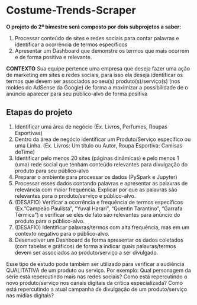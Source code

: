 # Costume-Trends-Scraper

**O projeto do 2º bimestre será composto por dois subprojetos a saber:**

1. Processar conteúdo de sites e redes sociais para contar palavras e identificar a ocorrência de termos específicos
2. Apresentar  um  Dashboard  que  demonstre  os  termos  que  mais  ocorrem  e  de forma positiva e relevante.

**CONTEXTO** Sua equipe pertence uma empresa que deseja fazer uma ação de marketing em sites e redes sociais, para isso ela deseja identificar os termos que devem ser associados ao seu(s) produto(s)/serviço(s) (nos moldes do AdSense da Google) de forma a maximizar a possibilidade de o anúncio aparecer para seu público-alvo de forma positiva

## Etapas do projeto

1. Identificar uma área de negócio (Ex. Livros, Perfumes, Roupas Esportivas)
2. Dentro  da  área  de  negócio  identificar  um  Produto/Serviço  específico  ou  uma Linha. (Ex. Livros: Um título ou Autor, Roupa Esportiva: Camisas deTime)
3. Identificar pelo menos 20 sites (páginas dinâmicas) e pelo menos 1 (uma) rede social  que  tenham  conteúdo  relevantes  para  divulgação  do  produto  para  seu público-alvo
4. Preparar o ambiente para processar os dados (PySpark e Jupyter)
5. Processar esses dados contando palavras e apresentar as palavras de relevância com  maior  frequência.  Explicar  por  que  as palavras são  relevantes  para  o produto/serviço e público-alvo.
6. (DESAFIO) Verificar a ocorrência e frequência de termos específicos (Ex.”Campeão Paulista”, “Yuval Harari”, “Quentin Tarantino”, “Garrafa Térmica”) e verificar se eles de fato são relevantes para anúncio do produto para o público-alvo.
7. (DESAFIO) Identificar palavras/termos com alta frequência, mas em um contexto negativo para o público-alvo.
8. Desenvolver um Dashboard de forma apresentar os dados coletados (com tabelas e  gráficos)  de  forma  a  indicar  quais  palavras/termos  devem  ser  associados  ao produto/serviço a ser divulgado.

Esse tipo de estudo pode também ser utilizado para verificar a audiência QUALITATIVA de um produto ou serviço. Por exemplo: Qual personagem da série está repercutindo mais  nas  redes  sociais?  Como  está  repercutindo  o  novo  produto/serviço  nos  canais digitais  da  crítica  especializada?  Como  está  repercutindo  a  atual  campanha  de divulgação de um produto/serviço nas mídias digitais?
